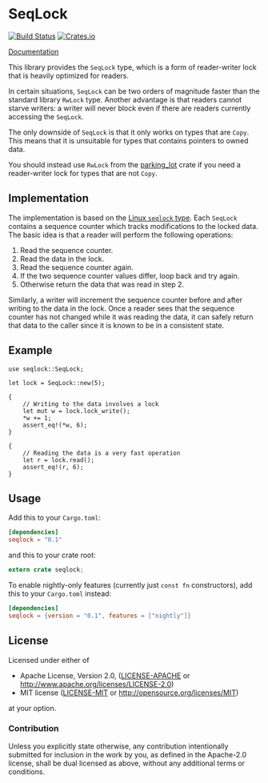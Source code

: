 SeqLock
=======

[![Build Status](https://travis-ci.org/Amanieu/seqlock.svg?branch=master)](https://travis-ci.org/Amanieu/seqlock) [![Crates.io](https://img.shields.io/crates/v/seqlock.svg)](https://crates.io/crates/seqlock)

[Documentation](https://amanieu.github.io/seqlock/seqlock/index.html)

This library provides the `SeqLock` type, which is a form of reader-writer
lock that is heavily optimized for readers.

In certain situations, `SeqLock` can be two orders of magnitude faster than
the standard library `RwLock` type. Another advantage is that readers cannot
starve writers: a writer will never block even if there are readers
currently accessing the `SeqLock`.

The only downside of `SeqLock` is that it only works on types that are
`Copy`. This means that it is unsuitable for types that contains pointers
to owned data.

You should instead use `RwLock` from the
[parking_lot](https://github.com/Amanieu/parking_lot) crate if you need
a reader-writer lock for types that are not `Copy`.

## Implementation

The implementation is based on the [Linux `seqlock` type](http://lxr.free-electrons.com/source/include/linux/seqlock.h).
Each `SeqLock` contains a sequence counter which tracks modifications to the
locked data. The basic idea is that a reader will perform the following
operations:

1. Read the sequence counter.
2. Read the data in the lock.
3. Read the sequence counter again.
4. If the two sequence counter values differ, loop back and try again.
5. Otherwise return the data that was read in step 2.

Similarly, a writer will increment the sequence counter before and after
writing to the data in the lock. Once a reader sees that the sequence
counter has not changed while it was reading the data, it can safely return
that data to the caller since it is known to be in a consistent state.

## Example

```
use seqlock::SeqLock;

let lock = SeqLock::new(5);

{
    // Writing to the data involves a lock
    let mut w = lock.lock_write();
    *w += 1;
    assert_eq!(*w, 6);
}

{
    // Reading the data is a very fast operation
    let r = lock.read();
    assert_eq!(r, 6);
}
```

## Usage

Add this to your `Cargo.toml`:

```toml
[dependencies]
seqlock = "0.1"
```

and this to your crate root:

```rust
extern crate seqlock;
```

To enable nightly-only features (currently just `const fn` constructors), add
this to your `Cargo.toml` instead:

```toml
[dependencies]
seqlock = {version = "0.1", features = ["nightly"]}
```

## License

Licensed under either of

 * Apache License, Version 2.0, ([LICENSE-APACHE](LICENSE-APACHE) or http://www.apache.org/licenses/LICENSE-2.0)
 * MIT license ([LICENSE-MIT](LICENSE-MIT) or http://opensource.org/licenses/MIT)

at your option.

### Contribution

Unless you explicitly state otherwise, any contribution intentionally submitted
for inclusion in the work by you, as defined in the Apache-2.0 license, shall be dual licensed as above, without any
additional terms or conditions.
